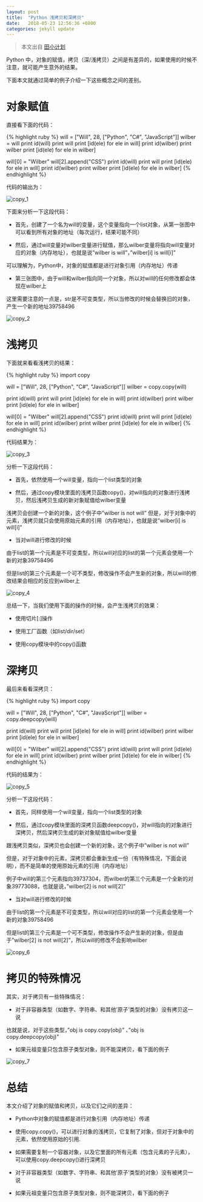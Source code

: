 ```yaml
---
layout: post
title:  "Python 浅拷贝和深拷贝"
date:   2018-05-23 12:56:36 +0800
categories: jekyll update
---
```

> 本文出自    [田小计划](http://www.cnblogs.com/wilber2013/p/4645353.html)

Python 中，对象的赋值，拷贝（深/浅拷贝）之间是有差异的，如果使用的时候不注意，就可能产生意外的结果。

下面本文就通过简单的例子介绍一下这些概念之间的差别。

# 对象赋值

直接看下面的代码：

{% highlight ruby %}
will = ["Will", 28, ["Python", "C#", "JavaScript"]]
wilber = will
print id(will)
print will
print [id(ele) for ele in will]
print id(wilber)
print wilber
print [id(ele) for ele in wilber]

will[0] = "Wilber"
will[2].append("CSS")
print id(will)
print will
print [id(ele) for ele in will]
print id(wilber)
print wilber
print [id(ele) for ele in wilber]
{% endhighlight %}

代码的输出为：

![copy_1](/assets/2018/05/23/copy_1.jpg)

下面来分析一下这段代码：

- 首先，创建了一个名为will的变量，这个变量指向一个list对象，从第一张图中可以看到所有对象的地址（每次运行，结果可能不同）

- 然后，通过will变量对wilber变量进行赋值，那么wilber变量将指向will变量对应的对象（内存地址），也就是说”wilber is will”，”wilber[i] is will[i]”

可以理解为，Python中，对象的赋值都是进行对象引用（内存地址）传递

- 第三张图中，由于will和wilber指向同一个对象，所以对will的任何修改都会体现在wilber上

这里需要注意的一点是，str是不可变类型，所以当修改的时候会替换旧的对象，产生一个新的地址39758496

![copy_2](/assets/2018/05/23/copy_2.jpg)

# 浅拷贝

下面就来看看浅拷贝的结果：

{%  highlight ruby %}
import copy
 
will = ["Will", 28, ["Python", "C#", "JavaScript"]]
wilber = copy.copy(will)
 
print id(will)
print will
print [id(ele) for ele in will]
print id(wilber)
print wilber
print [id(ele) for ele in wilber]
 
will[0] = "Wilber"
will[2].append("CSS")
print id(will)
print will
print [id(ele) for ele in will]
print id(wilber)
print wilber
print [id(ele) for ele in wilber]
{% endhighlight %}

代码结果为：

![copy_3](/assets/2018/05/23/copy_3.jpg)

分析一下这段代码：

- 首先，依然使用一个will变量，指向一个list类型的对象

- 然后，通过copy模块里面的浅拷贝函数copy()，对will指向的对象进行浅拷贝，然后浅拷贝生成的新对象赋值给wilber变量

浅拷贝会创建一个新的对象，这个例子中”wilber is not will”
但是，对于对象中的元素，浅拷贝就只会使用原始元素的引用（内存地址），也就是说”wilber[i] is will[i]”

- 当对will进行修改的时候

由于list的第一个元素是不可变类型，所以will对应的list的第一个元素会使用一个新的对象39758496

但是list的第三个元素是一个可不类型，修改操作不会产生新的对象，所以will的修改结果会相应的反应到wilber上

![copy_4](/assets/2018/05/23/copy_4.jpg)

总结一下，当我们使用下面的操作的时候，会产生浅拷贝的效果：

- 使用切片[:]操作

- 使用工厂函数（如list/dir/set）

- 使用copy模块中的copy()函数

# 深拷贝

最后来看看深拷贝：

{% highlight ruby %}
import copy
 
will = ["Will", 28, ["Python", "C#", "JavaScript"]]
wilber = copy.deepcopy(will)
 
print id(will)
print will
print [id(ele) for ele in will]
print id(wilber)
print wilber
print [id(ele) for ele in wilber]
 
will[0] = "Wilber"
will[2].append("CSS")
print id(will)
print will
print [id(ele) for ele in will]
print id(wilber)
print wilber
print [id(ele) for ele in wilber]
{% endhighlight %}

代码的结果为：

![copy_5](/assets/2018/05/23/copy_5.jpg)

分析一下这段代码：

- 首先，同样使用一个will变量，指向一个list类型的对象

- 然后，通过copy模块里面的深拷贝函数deepcopy()，对will指向的对象进行深拷贝，然后深拷贝生成的新对象赋值给wilber变量

跟浅拷贝类似，深拷贝也会创建一个新的对象，这个例子中”wilber is not will”

但是，对于对象中的元素，深拷贝都会重新生成一份（有特殊情况，下面会说明），而不是简单的使用原始元素的引用（内存地址）

例子中will的第三个元素指向39737304，而wilber的第三个元素是一个全新的对象39773088，也就是说，”wilber[2] is not will[2]”

- 当对will进行修改的时候

由于list的第一个元素是不可变类型，所以will对应的list的第一个元素会使用一个新的对象39758496

但是list的第三个元素是一个可不类型，修改操作不会产生新的对象，但是由于”wilber[2] is not will[2]”，所以will的修改不会影响wilber

![copy_6](/assets/2018/05/23/copy_6.jpg)

# 拷贝的特殊情况

其实，对于拷贝有一些特殊情况：

- 对于非容器类型（如数字、字符串、和其他’原子’类型的对象）没有拷贝这一说

也就是说，对于这些类型，”obj is copy.copy(obj)” 、”obj is copy.deepcopy(obj)”

- 如果元祖变量只包含原子类型对象，则不能深拷贝，看下面的例子

![copy_7](/assets/2018/05/23/copy_7.jpg)

# 总结

本文介绍了对象的赋值和拷贝，以及它们之间的差异：

- Python中对象的赋值都是进行对象引用（内存地址）传递

- 使用copy.copy()，可以进行对象的浅拷贝，它复制了对象，但对于对象中的元素，依然使用原始的引用.

- 如果需要复制一个容器对象，以及它里面的所有元素（包含元素的子元素），可以使用copy.deepcopy()进行深拷贝

- 对于非容器类型（如数字、字符串、和其他’原子’类型的对象）没有被拷贝一说

- 如果元祖变量只包含原子类型对象，则不能深拷贝，看下面的例子